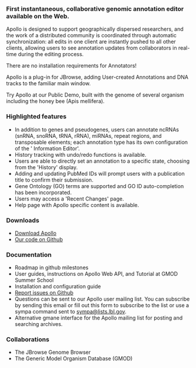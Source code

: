 ### First instantaneous, collaborative genomic annotation editor available on the Web.

Apollo is designed to support geographically dispersed researchers, and the work of a distributed community is coordinated through automatic synchronization: all edits in one client are instantly pushed to all other clients, allowing users to see annotation updates from collaborators in real-time during the editing process.

There are no installation requirements for Annotators!

Apollo is a plug-in for JBrowse, adding User-created Annotations and DNA tracks to the familiar main window.

Try Apollo at our Public Demo, built with the genome of several organism including the honey bee (Apis mellifera).

### Highlighted features

- In addition to genes and pseudogenes, users can annotate ncRNAs (snRNA, snoRNA, tRNA, rRNA), miRNAs, repeat regions, and transposable elements; each annotation type has its own configuration of the ' Information Editor'.
- History tracking with undo/redo functions is available.
- Users are able to directly set an annotation to a specific state, choosing from the 'History' display.
- Adding and updating PubMed IDs will prompt users with a publication title to confirm their submission.
- Gene Ontology (GO) terms are supported and GO ID auto-completion has been incorporated.
- Users may access a 'Recent Changes' page.
- Help page with Apollo specific content is available.

### Downloads

- [Download Apollo](https://github.com/GMOD/Apollo/latest)
- [Our code on Github](https://github.com/GMOD/Apollo)

### Documentation

- Roadmap in github milestones
- User guides, instructions on Apollo Web API, and Tutorial at GMOD Summer School
- Installation and configuration guide
- [Report issues on Github](https://github.com/GMOD/Apollo/issues)
- Questions can be sent to our Apollo user mailing list. You can subscribe by sending this email or fill out this form to subscribe to the list or use a sympa command sent to sympa@lists.lbl.gov.
- Alternative gmane interface for the Apollo mailing list for posting and searching archives.

### Collaborations

- The JBrowse Genome Browser
- The Generic Model Organism Database (GMOD)
